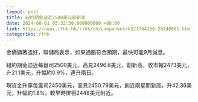 ```yaml
---
layout: post
title: 紐約期金迫近2500美元創新高
date: 2024-08-01 05:32:30.000000000 +08:00
link: https://news.rthk.hk/rthk/ch/component/k2/1764159-20240801.htm
categories: rthk
---
```


金價顯著造好，聯儲局表示，如果通脹符合預期，最快可能9月減息。

紐約期金迫近每盎司2500美元，高見2496.6美元，創新高，收市報2473美元，升21.1美元，升幅約0.9%，連升兩日。

現貨金升穿每盎司2450美元，高見2450.79美元，創近兩星期新高，升42.36美元，升幅約1.8%，較早時徘徊2448美元附近。
